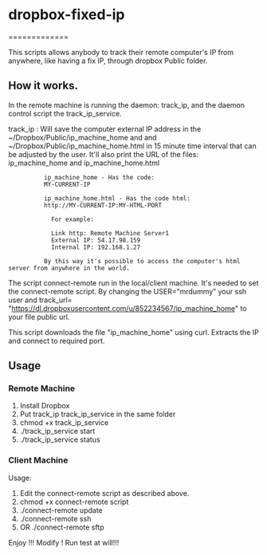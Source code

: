 # dropbox-fixed-ip 
=============

This scripts allows anybody to track their remote computer's IP from anywhere, like having a fix IP, through dropbox Public folder.

## How it works. 

  In the remote machine is running the daemon:  track_ip, and the daemon control
  script the track_ip_service. 
  
  track_ip : Will save the computer external IP address in the ~/Dropbox/Public/ip_machine_home and
             and ~/Dropbox/Public/ip_machine_home.html in 15 minute time interval that can be adjusted by the user.
             It'll also print the URL of the files:  ip_machine_home and ip_machine_home.html
             
              ip_machine_home - Has the code:
              MY-CURRENT-IP
             
              ip_machine_home.html - Has the code html:
              http://MY-CURRENT-IP:MY-HTML-PORT
             
                For example:
                
                Link http: Remote Machine Server1
                External IP: 54.17.98.159
                Internal IP: 192.168.1.27
                
              By this way it's possible to access the computer's html server from anywhere in the world.
  
  
The script connect-remote  run in the local/client machine.  It's needed to set the connect-remote script. By changing
the USER="mrdummy" your ssh user and  track_url= "https://dl.dropboxusercontent.com/u/852234567/ip_machine_home"
to your file public url.
    
This script downloads the file  "ip_machine_home" using curl. Extracts the IP and connect to required port.


## Usage

### Remote Machine
  1. Install Dropbox
  2. Put  track_ip track_ip_service in the  same folder
  3. chmod +x track_ip_service
  4. ./track_ip_service start
  5. ./track_ip_service status


### Client Machine
Usage:

  1. Edit the   connect-remote script as described above.
  2. chmod +x connect-remote script
  3. ./connect-remote  update  
  4. ./connect-remote  ssh    
  5. OR  ./connect-remote  sftp     
   


Enjoy !!! Modify ! Run test at will!!!
